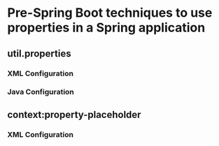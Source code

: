 # Pre-Spring Boot techniques to use properties in a Spring application

## util.properties

### XML Configuration
### Java Configuration

## context:property-placeholder

### XML Configuration
